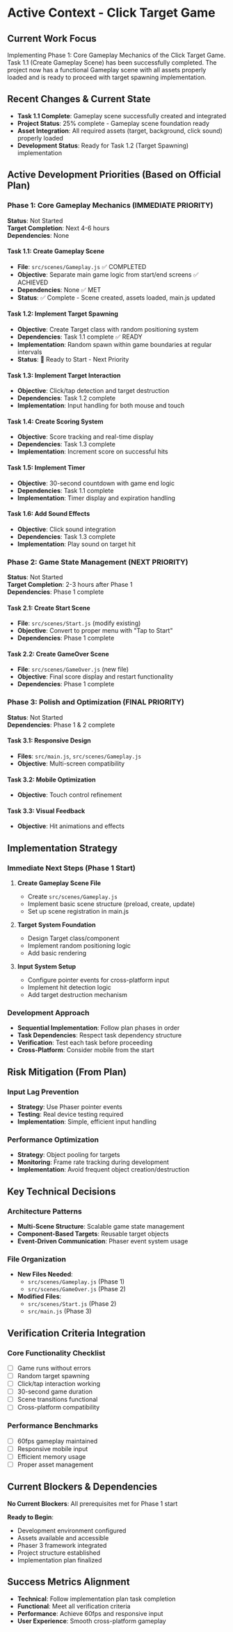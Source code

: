 # Active Context - Click Target Game

## Current Work Focus

Implementing Phase 1: Core Gameplay Mechanics of the Click Target Game. Task 1.1 (Create Gameplay Scene) has been successfully completed. The project now has a functional Gameplay scene with all assets properly loaded and is ready to proceed with target spawning implementation.

## Recent Changes & Current State

- **Task 1.1 Complete**: Gameplay scene successfully created and integrated
- **Project Status**: 25% complete - Gameplay scene foundation ready
- **Asset Integration**: All required assets (target, background, click sound) properly loaded
- **Development Status**: Ready for Task 1.2 (Target Spawning) implementation

## Active Development Priorities (Based on Official Plan)

### Phase 1: Core Gameplay Mechanics (IMMEDIATE PRIORITY)

**Status**: Not Started  
**Target Completion**: Next 4-6 hours  
**Dependencies**: None

#### Task 1.1: Create Gameplay Scene
- **File**: `src/scenes/Gameplay.js` ✅ COMPLETED
- **Objective**: Separate main game logic from start/end screens ✅ ACHIEVED
- **Dependencies**: None ✅ MET
- **Status**: ✅ Complete - Scene created, assets loaded, main.js updated

#### Task 1.2: Implement Target Spawning
- **Objective**: Create Target class with random positioning system
- **Dependencies**: Task 1.1 complete ✅ READY
- **Implementation**: Random spawn within game boundaries at regular intervals
- **Status**: 🔴 Ready to Start - Next Priority

#### Task 1.3: Implement Target Interaction
- **Objective**: Click/tap detection and target destruction
- **Dependencies**: Task 1.2 complete
- **Implementation**: Input handling for both mouse and touch

#### Task 1.4: Create Scoring System
- **Objective**: Score tracking and real-time display
- **Dependencies**: Task 1.3 complete
- **Implementation**: Increment score on successful hits

#### Task 1.5: Implement Timer
- **Objective**: 30-second countdown with game end logic
- **Dependencies**: Task 1.1 complete
- **Implementation**: Timer display and expiration handling

#### Task 1.6: Add Sound Effects
- **Objective**: Click sound integration
- **Dependencies**: Task 1.3 complete
- **Implementation**: Play sound on target hit

### Phase 2: Game State Management (NEXT PRIORITY)

**Status**: Not Started  
**Target Completion**: 2-3 hours after Phase 1  
**Dependencies**: Phase 1 complete

#### Task 2.1: Create Start Scene
- **File**: `src/scenes/Start.js` (modify existing)
- **Objective**: Convert to proper menu with "Tap to Start"
- **Dependencies**: Phase 1 complete

#### Task 2.2: Create GameOver Scene
- **File**: `src/scenes/GameOver.js` (new file)
- **Objective**: Final score display and restart functionality
- **Dependencies**: Phase 1 complete

### Phase 3: Polish and Optimization (FINAL PRIORITY)

**Status**: Not Started  
**Dependencies**: Phase 1 & 2 complete

#### Task 3.1: Responsive Design
- **Files**: `src/main.js`, `src/scenes/Gameplay.js`
- **Objective**: Multi-screen compatibility

#### Task 3.2: Mobile Optimization
- **Objective**: Touch control refinement

#### Task 3.3: Visual Feedback
- **Objective**: Hit animations and effects

## Implementation Strategy

### Immediate Next Steps (Phase 1 Start)

1. **Create Gameplay Scene File**
   - Create `src/scenes/Gameplay.js`
   - Implement basic scene structure (preload, create, update)
   - Set up scene registration in main.js

2. **Target System Foundation**
   - Design Target class/component
   - Implement random positioning logic
   - Add basic rendering

3. **Input System Setup**
   - Configure pointer events for cross-platform input
   - Implement hit detection logic
   - Add target destruction mechanism

### Development Approach

- **Sequential Implementation**: Follow plan phases in order
- **Task Dependencies**: Respect task dependency structure
- **Verification**: Test each task before proceeding
- **Cross-Platform**: Consider mobile from the start

## Risk Mitigation (From Plan)

### Input Lag Prevention
- **Strategy**: Use Phaser pointer events
- **Testing**: Real device testing required
- **Implementation**: Simple, efficient input handling

### Performance Optimization
- **Strategy**: Object pooling for targets
- **Monitoring**: Frame rate tracking during development
- **Implementation**: Avoid frequent object creation/destruction

## Key Technical Decisions

### Architecture Patterns
- **Multi-Scene Structure**: Scalable game state management
- **Component-Based Targets**: Reusable target objects
- **Event-Driven Communication**: Phaser event system usage

### File Organization
- **New Files Needed**:
  - `src/scenes/Gameplay.js` (Phase 1)
  - `src/scenes/GameOver.js` (Phase 2)
- **Modified Files**:
  - `src/scenes/Start.js` (Phase 2)
  - `src/main.js` (Phase 3)

## Verification Criteria Integration

### Core Functionality Checklist
- [ ] Game runs without errors
- [ ] Random target spawning
- [ ] Click/tap interaction working
- [ ] 30-second game duration
- [ ] Scene transitions functional
- [ ] Cross-platform compatibility

### Performance Benchmarks
- [ ] 60fps gameplay maintained
- [ ] Responsive mobile input
- [ ] Efficient memory usage
- [ ] Proper asset management

## Current Blockers & Dependencies

**No Current Blockers**: All prerequisites met for Phase 1 start

**Ready to Begin**:
- Development environment configured
- Assets available and accessible
- Phaser 3 framework integrated
- Project structure established
- Implementation plan finalized

## Success Metrics Alignment

- **Technical**: Follow implementation plan task completion
- **Functional**: Meet all verification criteria
- **Performance**: Achieve 60fps and responsive input
- **User Experience**: Smooth cross-platform gameplay